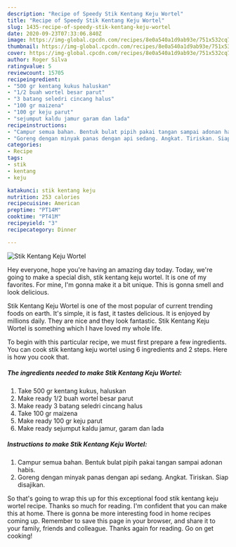 ```yaml
---
description: "Recipe of Speedy Stik Kentang Keju Wortel"
title: "Recipe of Speedy Stik Kentang Keju Wortel"
slug: 1435-recipe-of-speedy-stik-kentang-keju-wortel
date: 2020-09-23T07:33:06.840Z
image: https://img-global.cpcdn.com/recipes/8e0a540a1d9ab93e/751x532cq70/stik-kentang-keju-wortel-foto-resep-utama.jpg
thumbnail: https://img-global.cpcdn.com/recipes/8e0a540a1d9ab93e/751x532cq70/stik-kentang-keju-wortel-foto-resep-utama.jpg
cover: https://img-global.cpcdn.com/recipes/8e0a540a1d9ab93e/751x532cq70/stik-kentang-keju-wortel-foto-resep-utama.jpg
author: Roger Silva
ratingvalue: 5
reviewcount: 15705
recipeingredient:
- "500 gr kentang kukus haluskan"
- "1/2 buah wortel besar parut"
- "3 batang seledri cincang halus"
- "100 gr maizena"
- "100 gr keju parut"
- "sejumput kaldu jamur garam dan lada"
recipeinstructions:
- "Campur semua bahan. Bentuk bulat pipih pakai tangan sampai adonan habis."
- "Goreng dengan minyak panas dengan api sedang. Angkat. Tiriskan. Siap disajikan."
categories:
- Recipe
tags:
- stik
- kentang
- keju

katakunci: stik kentang keju 
nutrition: 253 calories
recipecuisine: American
preptime: "PT14M"
cooktime: "PT41M"
recipeyield: "3"
recipecategory: Dinner

---
```



![Stik Kentang Keju Wortel](https://img-global.cpcdn.com/recipes/8e0a540a1d9ab93e/751x532cq70/stik-kentang-keju-wortel-foto-resep-utama.jpg)

Hey everyone, hope you're having an amazing day today. Today, we're going to make a special dish, stik kentang keju wortel. It is one of my favorites. For mine, I'm gonna make it a bit unique. This is gonna smell and look delicious.



Stik Kentang Keju Wortel is one of the most popular of current trending foods on earth. It's simple, it is fast, it tastes delicious. It is enjoyed by millions daily. They are nice and they look fantastic. Stik Kentang Keju Wortel is something which I have loved my whole life.


To begin with this particular recipe, we must first prepare a few ingredients. You can cook stik kentang keju wortel using 6 ingredients and 2 steps. Here is how you cook that.

<!--inarticleads1-->

##### The ingredients needed to make Stik Kentang Keju Wortel:

1. Take 500 gr kentang kukus, haluskan
1. Make ready 1/2 buah wortel besar parut
1. Make ready 3 batang seledri cincang halus
1. Take 100 gr maizena
1. Make ready 100 gr keju parut
1. Make ready sejumput kaldu jamur, garam dan lada




<!--inarticleads2-->

##### Instructions to make Stik Kentang Keju Wortel:

1. Campur semua bahan. Bentuk bulat pipih pakai tangan sampai adonan habis.
1. Goreng dengan minyak panas dengan api sedang. Angkat. Tiriskan. Siap disajikan.




So that's going to wrap this up for this exceptional food stik kentang keju wortel recipe. Thanks so much for reading. I'm confident that you can make this at home. There is gonna be more interesting food in home recipes coming up. Remember to save this page in your browser, and share it to your family, friends and colleague. Thanks again for reading. Go on get cooking!
